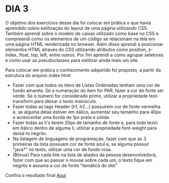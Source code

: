 # DIA 3

O objetivo dos exercícios desse dia foi colocar em prática o que havia aprendido sobre estilização do layout de uma página utilizando CSS. Também aprendi sobre o modelo de caixas utilizado como base no CSS e compreendi como os elementos de um código se relacionam na tela em uma página HTML renderizada no browser. Além disso aprendi a posicionar elementos HTML através do CSS utilizando atributos como position, z-index, float, top, left, entre outros. Por fim aprendi a como agrupar seletores e como usar as pseudoclasses para estilizar ainda mais um site.

Para colocar em prática o conhecimento adquirido foi proposto, a partir da estrutura do arquivo index.html:

 - Fazer com que todos os itens de Listas Ordenadas tenham uma cor de fundo amarela. Se a numeração do item for PAR, fazer a cor de fonte ser verde. Se o número for considerado primo, utilizar a propriedade text-transform para deixar o texto maiúsculo.
 - Fazer todas as tags Header (h1, h2...) possuírem cor de fonte vermelha e, se alguma delas estiver em itálico, aumentar seu tamanho para 40px e acrescentar uma borda de 1px preta e sólida.
 - Fazer todas as li's terem 20px de tamanho de fonte e, para todo texto em itálico dentro de alguma li, utilizar a propriedade font-weight para deixá-lo negrito.
 - Na listagem de linguagens de programação, fazer com que as 3 primeiras da lista possuam cor de fonte azul e, se alguma possuir "java*" no texto, utilizar uma cor de fundo rosa.
 - (Bônus) Para cada link na lista de aliados da pessoa desenvolvedora, fazer com que ao passar o mouse sobre cada um, o texto fique em negrito e assuma a cor de fonte "temática do site"

 Confira o resultado final [Aqui]()

